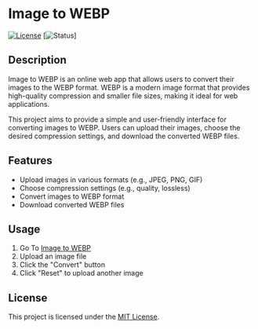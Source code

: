 # Image to WEBP

[![License](https://img.shields.io/badge/license-MIT-blue.svg)](https://opensource.org/licenses/MIT)
[![Status](https://img.shields.io/badge/status-active-success.svg)]

## Description

Image to WEBP is an online web app that allows users to convert their images to the WEBP format. WEBP is a modern image format that provides high-quality compression and smaller file sizes, making it ideal for web applications.

This project aims to provide a simple and user-friendly interface for converting images to WEBP. Users can upload their images, choose the desired compression settings, and download the converted WEBP files.

## Features

- Upload images in various formats (e.g., JPEG, PNG, GIF)
- Choose compression settings (e.g., quality, lossless)
- Convert images to WEBP format
- Download converted WEBP files

## Usage

1. Go To [Image to WEBP](https://oceanofanythingofficial.github.io/Image-To-WEBP/)
2. Upload an image file
3. Click the "Convert" button
4. Click "Reset" to upload another image

## License

This project is licensed under the [MIT License](https://opensource.org/licenses/MIT).
